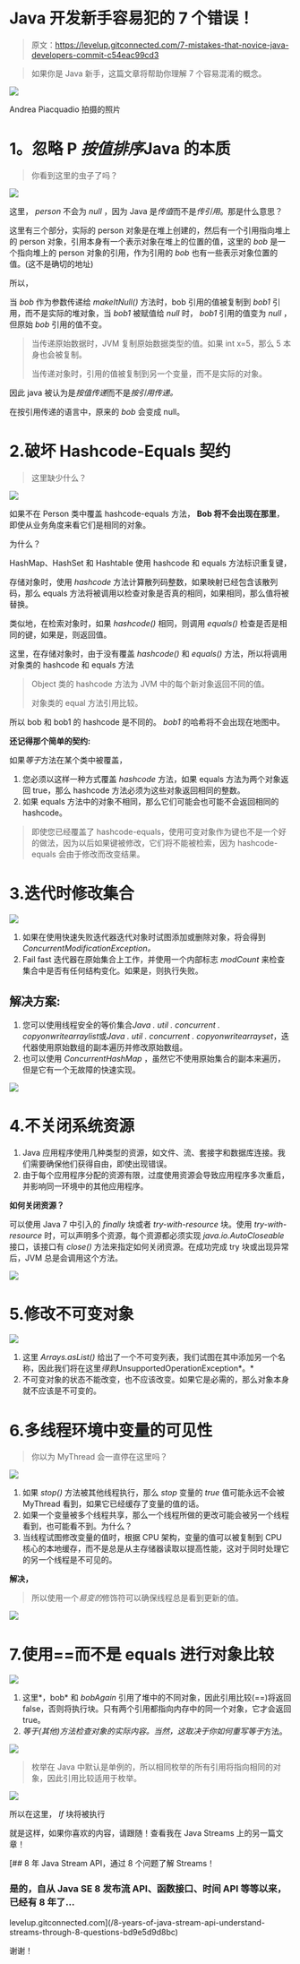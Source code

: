 # Java 开发新手容易犯的 7 个错误！

> 原文：<https://levelup.gitconnected.com/7-mistakes-that-novice-java-developers-commit-c54eac99cd3>

> 如果你是 Java 新手，这篇文章将帮助你理解 7 个容易混淆的概念。

![](img/62d3e15f0fdfabeb8e14778c27b06d44.png)

Andrea Piacquadio 拍摄的照片

# **1。忽略 P *按值排序*Java 的本质**

> 你看到这里的虫子了吗？

![](img/fefae3f2fd411b22d38231f524595771.png)

这里， *person* 不会为 *null* ，因为 Java 是*传值*而不是*传引用*。那是什么意思？

这里有三个部分，实际的 person 对象是在堆上创建的，然后有一个引用指向堆上的 person 对象，引用本身有一个表示对象在堆上的位置的值，这里的 *bob* 是一个指向堆上的 person 对象的引用，作为引用的 *bob* 也有一些表示对象位置的值。(这不是确切的地址)

所以，

当 *bob* 作为参数传递给 *makeItNull()* 方法时，bob 引用的值被复制到 *bob1* 引用，而不是实际的堆对象，当 *bob1* 被赋值给 *null* 时， *bob1* 引用的值变为 *null* ，但原始 *bob* 引用的值不变。

> 当传递原始数据时，JVM 复制原始数据类型的值。如果 int x=5，那么 5 本身也会被复制。
> 
> 当传递对象时，引用的值被复制到另一个变量，而不是实际的对象。

因此 java 被认为是*按值传递*而不是*按引用传递。*

在按引用传递的语言中，原来的 *bob* 会变成 null。

# 2.破坏 Hashcode-Equals 契约

> 这里缺少什么？

![](img/1067028c4512791bbf9322b85219554c.png)

如果不在 Person 类中覆盖 hashcode-equals 方法， **Bob 将不会出现在那里**，即使从业务角度来看它们是相同的对象。

为什么？

HashMap、HashSet 和 Hashtable 使用 hashcode 和 equals 方法标识重复键，

存储对象时，使用 *hashcode* 方法计算散列码整数，如果映射已经包含该散列码，那么 equals 方法将被调用以检查对象是否真的相同，如果相同，那么值将被替换。

类似地，在检索对象时，如果 *hashcode()* 相同，则调用 *equals()* 检查是否是相同的键，如果是，则返回值。

这里，在存储对象时，由于没有覆盖 *hashcode()* 和 *equals()* 方法，所以将调用对象类的 hashcode 和 equals 方法

> Object 类的 hashcode 方法为 JVM 中的每个新对象返回不同的值。
> 
> 对象类的 equal 方法引用比较。

所以 bob 和 bob1 的 hashcode 是不同的。 *bob1* 的哈希将不会出现在地图中。

**还记得那个简单的契约:**

如果*等于*方法在某个类中被覆盖，

1.  您必须以这样一种方式覆盖 *hashcode* 方法，如果 equals 方法为两个对象返回 true，那么 hashcode 方法必须为这些对象返回相同的整数。
2.  如果 equals 方法中的对象不相同，那么它们可能会也可能不会返回相同的 hashcode。

> 即使您已经覆盖了 hashcode-equals，使用可变对象作为键也不是一个好的做法，因为以后如果键被修改，它们将不能被检索，因为 hashcode-equals 会由于修改而改变结果。

# 3.迭代时修改集合

![](img/828ef090c17801f3b1b31ec065b40a38.png)

1.  如果在使用快速失败迭代器迭代对象时试图添加或删除对象，将会得到*ConcurrentModificationException。*
2.  Fail fast 迭代器在原始集合上工作，并使用一个内部标志 *modCount* 来检查集合中是否有任何结构变化。如果是，则执行失败。

## 解决方案:

1.  您可以使用线程安全的等价集合*Java . util . concurrent . copyonwritearraylist*或*Java . util . concurrent . copyonwritearrayset*，迭代器使用原始数组的副本遍历并修改原始数组。
2.  也可以使用 *ConcurrentHashMap* ，虽然它不使用原始集合的副本来遍历，但是它有一个无故障的快速实现。

![](img/489748f6ea222a971332400294b8ac8a.png)

# 4.不关闭系统资源

1.  Java 应用程序使用几种类型的资源，如文件、流、套接字和数据库连接。我们需要确保他们获得自由，即使出现错误。
2.  由于每个应用程序分配的资源有限，过度使用资源会导致应用程序多次重启，并影响同一环境中的其他应用程序。

**如何关闭资源？**

可以使用 Java 7 中引入的 *finally* 块或者 *try-with-resource* 块。使用 *try-with-resource* 时，可以声明多个资源，每个资源都必须实现 *java.io.AutoCloseable* 接口，该接口有 *close()* 方法来指定如何关闭资源。在成功完成 try 块或出现异常后，JVM 总是会调用这个方法。

![](img/0dcc9c025dcf1f89084a57aabdeb7dd1.png)

# 5.修改不可变对象

![](img/d1a515895c29b782fd6a84aff63e2a0d.png)

1.  这里 *Arrays.asList()* 给出了一个不可变列表，我们试图在其中添加另一个名称，因此我们将在这里*得到*UnsupportedOperationException*。*
2.  不可变对象的状态不能改变，也不应该改变。如果它是必需的，那么对象本身就不应该是不可变的。

# 6.多线程环境中变量的可见性

> 你以为 MyThread 会一直停在这里吗？

![](img/8f1f4d605d3e3297bc60f713a2f45b02.png)

1.  如果 *stop()* 方法被其他线程执行，那么 *stop* 变量的 *true* 值可能永远不会被 MyThread 看到，如果它已经缓存了变量的值的话。
2.  如果一个变量被多个线程共享，那么一个线程所做的更改可能会被另一个线程看到，也可能看不到。为什么？
3.  当线程试图修改变量的值时，根据 CPU 架构，变量的值可以被复制到 CPU 核心的本地缓存，而不是总是从主存储器读取以提高性能，这对于同时处理它的另一个线程是不可见的。

**解决，**

> 所以使用一个*易变的*修饰符可以确保线程总是看到更新的值。

![](img/34c11b0dfe01bbbc030cf7a970f71f91.png)

# 7.使用==而不是 equals 进行对象比较

![](img/23ac1bd1d70d34b361afb2d981e6e1b1.png)

1.  这里*，bob* 和 *bobAgain* 引用了堆中的不同对象，因此引用比较(==)将返回 false，否则将执行块。只有两个引用都指向内存中的同一个对象，它才会返回 true。
2.  *等于(其他)*方法检查对象的实际内容。当然，这取决于你如何重写*等于*方法。

![](img/b3f5e7699bf745012cb8a73b71dd06f1.png)

> 枚举在 Java 中默认是单例的，所以相同枚举的所有引用将指向相同的对象，因此引用比较适用于枚举。

![](img/f767139813073fdf466c38bda59cd40c.png)

所以在这里， *If* 块将被执行

就是这样，如果你喜欢的内容，请跟随！查看我在 Java Streams 上的另一篇文章！

[](/8-years-of-java-stream-api-understand-streams-through-8-questions-bd9e5d9d8bc) [## 8 年 Java Stream API，通过 8 个问题了解 Streams！

### 是的，自从 Java SE 8 发布流 API、函数接口、时间 API 等等以来，已经有 8 年了…

levelup.gitconnected.com](/8-years-of-java-stream-api-understand-streams-through-8-questions-bd9e5d9d8bc) 

谢谢！